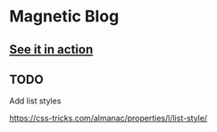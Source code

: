 # Magnetic Blog

## [See it in action](http://magneticblog.surge.sh/)

## TODO

Add list styles

https://css-tricks.com/almanac/properties/l/list-style/

